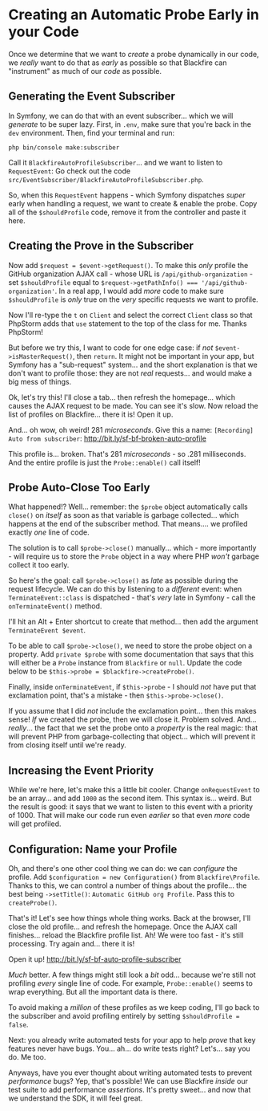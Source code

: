 # Creating an Automatic Probe Early in your Code

Once we determine that we want to *create* a probe dynamically in our code,
we *really* want to do that as *early* as possible so that Blackfire can
"instrument" as much of our *code* as possible.

## Generating the Event Subscriber

In Symfony, we can do that with an event subscriber... which we will *generate*
to be super lazy. First, in `.env`, make sure that you're back in the `dev`
environment. Then, find your terminal and run:

```terminal
php bin/console make:subscriber
```

Call it `BlackfireAutoProfileSubscriber`... and we want to listen to
`RequestEvent`: Go check out the code
`src/EventSubscriber/BlackfireAutoProfileSubscriber.php`.

So, when this `RequestEvent` happens - which Symfony dispatches *super* early
when handling a request, we want to create & enable the probe. Copy all
of the `$shouldProfile` code, remove it from the controller and paste it here.

## Creating the Prove in the Subscriber

Now add `$request = $event->getRequest()`. To make this *only* profile the GitHub
organization AJAX call - whose URL is `/api/github-organization` - set
`$shouldProfile` equal to `$request->getPathInfo() === '/api/github-organization'`.
In a real app, I would add *more* code to make sure `$shouldProfile` is *only*
true on the *very* specific requests we want to profile.

Now I'll re-type the `t` on `Client` and select the correct `Client` class so
that PhpStorm adds that `use` statement to the top of the class for me. Thanks
PhpStorm!

But before we try this, I want to code for one edge case: if *not*
`$event->isMasterRequest()`, then `return`. It might not be important in your
app, but Symfony has a "sub-request" system... and the short explanation is that
we don't want to profile those: they are not *real* requests... and would make a
big mess of things.

Ok, let's try this! I'll close a tab... then refresh the homepage... which
causes the AJAX request to be made. You can see it's slow. Now reload the list
of profiles on Blackfire... there it is! Open it up.

And... oh wow, oh weird! 281 *microseconds*. Give this a name:
`[Recording] Auto from subscriber`: http://bit.ly/sf-bf-broken-auto-profile

This profile is... broken. That's 281 *microseconds* - so .281 milliseconds.
And the entire profile is just the `Probe::enable()` call itself!

## Probe Auto-Close Too Early

What happened!? Well... remember: the `$probe` object automatically calls
`close()` on *itself* as soon as that variable is garbage collected... which
happens at the end of the subscriber method. That means.... we profiled exactly
*one* line of code.

The solution is to call `$probe->close()` manually... which - more importantly -
will require us to store the `Probe` object in a way where PHP *won't* garbage collect
it too early.

So here's the goal: call `$probe->close()` as *late* as possible during the request
lifecycle. We can do this by listening to a *different* event: when
`TerminateEvent::class` is dispatched - that's *very* late in Symfony - call
the `onTerminateEvent()` method.

I'll hit an Alt + Enter shortcut to create that method... then add the argument
`TerminateEvent $event`.

To be able to call `$probe->close()`, we need to store the probe object on a property.
Add `private $probe` with some documentation that says that this will either be
a `Probe` instance from `Blackfire` or `null`. Update the code below to be
`$this->probe = $blackfire->createProbe()`.

Finally, inside `onTerminateEvent`, if `$this->probe` - I should *not* have put
that exclamation point, that's a mistake - then `$this->probe->close()`.

If you assume that I did *not* include the exclamation point... then this makes
sense! *If* we created the probe, then we will close it. Problem solved. And...
*really*... the fact that we set the probe onto a *property* is the real magic:
that will prevent PHP from garbage-collecting that object... which will prevent
it from closing itself until we're ready.

## Increasing the Event Priority

While we're here, let's make this a little bit cooler. Change `onRequestEvent`
to be an array... and add `1000` as the second item. This syntax is... weird. But
the result is good: it says that we want to listen to this event with a priority
of 1000. That will make our code run even *earlier* so that even *more* code will
get profiled.

## Configuration: Name your Profile

Oh, and there's one other cool thing we can do: we can *configure* the profile.
Add `$configuration = new Configuration()` from `Blackfire\Profile`. Thanks to
this, we can control a number of things about the profile... the best being
`->setTitle()`: `Automatic GitHub org Profile`. Pass this to `createProbe()`.

That's it! Let's see how things whole thing works. Back at the browser, I'll
close the old profile... and refresh the homepage. Once the AJAX call finishes...
reload the Blackfire profile list. Ah! We were too fast - it's still processing.
Try again and... there it is!

Open it up! http://bit.ly/sf-bf-auto-profile-subscriber

*Much* better. A few things might still look a *bit* odd... because we're
still not profiling *every* single line of code. For example, `Probe::enable()`
seems to wrap everything. But all the important data is there.

To avoid making a *million* of these profiles as we keep coding, I'll go back to
the subscriber and avoid profiling entirely by setting `$shouldProfile = false`.

Next: you already write automated tests for your app to help *prove* that key
features never have bugs. You... ah... do write tests right? Let's... say you
do. Me too.

Anyways, have you ever thought about writing automated tests to prevent
*performance* bugs? Yep, that's possible! We can use Blackfire *inside* our test
suite to add performance *assertions*. It's pretty sweet... and now that we
understand the SDK, it will feel great.
